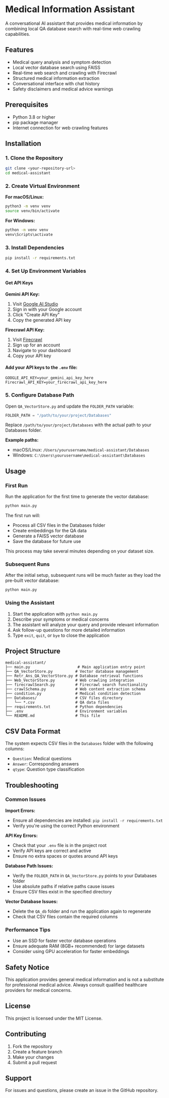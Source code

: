 # Medical Information Assistant

A conversational AI assistant that provides medical information by combining local QA database search with real-time web crawling capabilities.

## Features

- Medical query analysis and symptom detection
- Local vector database search using FAISS
- Real-time web search and crawling with Firecrawl
- Structured medical information extraction
- Conversational interface with chat history
- Safety disclaimers and medical advice warnings

## Prerequisites

- Python 3.8 or higher
- pip package manager
- Internet connection for web crawling features

## Installation

### 1. Clone the Repository

```bash
git clone <your-repository-url>
cd medical-assistant
```

### 2. Create Virtual Environment

**For macOS/Linux:**
```bash
python3 -m venv venv
source venv/bin/activate
```

**For Windows:**
```bash
python -m venv venv
venv\Scripts\activate
```

### 3. Install Dependencies

```bash
pip install -r requirements.txt
```

### 4. Set Up Environment Variables

#### Get API Keys

**Gemini API Key:**
1. Visit [Google AI Studio](https://makersuite.google.com/app/apikey)
2. Sign in with your Google account
3. Click "Create API Key"
4. Copy the generated API key

**Firecrawl API Key:**
1. Visit [Firecrawl](https://www.firecrawl.dev/)
2. Sign up for an account
3. Navigate to your dashboard
4. Copy your API key

#### Add your API keys to the `.env` file:
```
GOOGLE_API_KEY=your_gemini_api_key_here
Firecrawl_API_KEY=your_firecrawl_api_key_here
```

### 5. Configure Database Path

Open `QA_VectorStore.py` and update the `FOLDER_PATH` variable:

```python
FOLDER_PATH = "/path/to/your/project/Databases"
```

Replace `/path/to/your/project/Databases` with the actual path to your Databases folder.

**Example paths:**
- macOS/Linux: `/Users/yourusername/medical-assistant/Databases`
- Windows: `C:\Users\yourusername\medical-assistant\Databases`

## Usage

### First Run

Run the application for the first time to generate the vector database:

```bash
python main.py
```

The first run will:
- Process all CSV files in the Databases folder
- Create embeddings for the QA data
- Generate a FAISS vector database
- Save the database for future use

This process may take several minutes depending on your dataset size.

### Subsequent Runs

After the initial setup, subsequent runs will be much faster as they load the pre-built vector database:

```bash
python main.py
```

### Using the Assistant

1. Start the application with `python main.py`
2. Describe your symptoms or medical concerns
3. The assistant will analyze your query and provide relevant information
4. Ask follow-up questions for more detailed information
5. Type `exit`, `quit`, or `bye` to close the application

## Project Structure

```
medical-assistant/
├── main.py                     # Main application entry point
├── QA_VectorStore.py          # Vector database management
├── Retr_Ans_QA_VectorStore.py # Database retrieval functions
├── Web_VectorStore.py         # Web crawling integration
├── firecrawlSearch.py         # Firecrawl search functionality
├── crawlSchema.py             # Web content extraction schema
├── condition.py               # Medical condition detection
├── Databases/                 # CSV files directory
│   └── *.csv                  # QA data files
├── requirements.txt           # Python dependencies
├── .env                       # Environment variables
└── README.md                  # This file
```

## CSV Data Format

The system expects CSV files in the `Databases` folder with the following columns:
- `Question`: Medical questions
- `Answer`: Corresponding answers
- `qtype`: Question type classification

## Troubleshooting

### Common Issues

**Import Errors:**
- Ensure all dependencies are installed: `pip install -r requirements.txt`
- Verify you're using the correct Python environment

**API Key Errors:**
- Check that your `.env` file is in the project root
- Verify API keys are correct and active
- Ensure no extra spaces or quotes around API keys

**Database Path Issues:**
- Verify the `FOLDER_PATH` in `QA_VectorStore.py` points to your Databases folder
- Use absolute paths if relative paths cause issues
- Ensure CSV files exist in the specified directory

**Vector Database Issues:**
- Delete the `QA_db` folder and run the application again to regenerate
- Check that CSV files contain the required columns

### Performance Tips

- Use an SSD for faster vector database operations
- Ensure adequate RAM (8GB+ recommended) for large datasets
- Consider using GPU acceleration for faster embeddings

## Safety Notice

This application provides general medical information and is not a substitute for professional medical advice. Always consult qualified healthcare providers for medical concerns.

## License

This project is licensed under the MIT License.

## Contributing

1. Fork the repository
2. Create a feature branch
3. Make your changes
4. Submit a pull request

## Support

For issues and questions, please create an issue in the GitHub repository.
